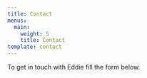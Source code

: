 ```yaml
---
title: Contact
menus:
  main:
    weight: 5
    title: Contact
template: contact
---
```


To get in touch with Eddie fill the form below.
